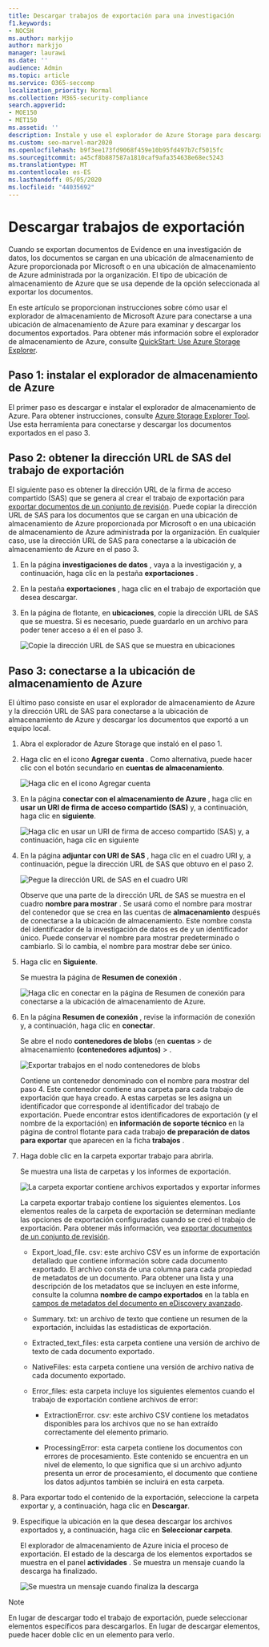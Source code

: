 ```yaml
---
title: Descargar trabajos de exportación para una investigación
f1.keywords:
- NOCSH
ms.author: markjjo
author: markjjo
manager: laurawi
ms.date: ''
audience: Admin
ms.topic: article
ms.service: O365-seccomp
localization_priority: Normal
ms.collection: M365-security-compliance
search.appverid:
- MOE150
- MET150
ms.assetid: ''
description: Instale y use el explorador de Azure Storage para descargar los documentos que se exportaron desde la evidencia en una investigación de datos.
ms.custom: seo-marvel-mar2020
ms.openlocfilehash: b9f3ee173fd9068f459e10b95fd497b7cf5015fc
ms.sourcegitcommit: a45cf8b887587a1810caf9afa354638e68ec5243
ms.translationtype: MT
ms.contentlocale: es-ES
ms.lasthandoff: 05/05/2020
ms.locfileid: "44035692"
---
```

# <a name="download-export-jobs"></a>Descargar trabajos de exportación

Cuando se exportan documentos de Evidence en una investigación de datos, los documentos se cargan en una ubicación de almacenamiento de Azure proporcionada por Microsoft o en una ubicación de almacenamiento de Azure administrada por la organización. El tipo de ubicación de almacenamiento de Azure que se usa depende de la opción seleccionada al exportar los documentos. 

En este artículo se proporcionan instrucciones sobre cómo usar el explorador de almacenamiento de Microsoft Azure para conectarse a una ubicación de almacenamiento de Azure para examinar y descargar los documentos exportados. Para obtener más información sobre el explorador de almacenamiento de Azure, consulte [QuickStart: Use Azure Storage Explorer](https://docs.microsoft.com/azure/storage/blobs/storage-quickstart-blobs-storage-explorer).

## <a name="step-1-install-the-azure-storage-explorer"></a>Paso 1: instalar el explorador de almacenamiento de Azure

El primer paso es descargar e instalar el explorador de almacenamiento de Azure. Para obtener instrucciones, consulte [Azure Storage Explorer Tool](https://go.microsoft.com/fwlink/p/?LinkId=544842). Use esta herramienta para conectarse y descargar los documentos exportados en el paso 3.

## <a name="step-2-obtain-the-sas-url-from-the-export-job"></a>Paso 2: obtener la dirección URL de SAS del trabajo de exportación

El siguiente paso es obtener la dirección URL de la firma de acceso compartido (SAS) que se genera al crear el trabajo de exportación para [exportar documentos de un conjunto de revisión](export-documents-from-review-set.md). Puede copiar la dirección URL de SAS para los documentos que se cargan en una ubicación de almacenamiento de Azure proporcionada por Microsoft o en una ubicación de almacenamiento de Azure administrada por la organización. En cualquier caso, use la dirección URL de SAS para conectarse a la ubicación de almacenamiento de Azure en el paso 3.

1. En la página **investigaciones de datos** , vaya a la investigación y, a continuación, haga clic en la pestaña **exportaciones** .

2. En la pestaña **exportaciones** , haga clic en el trabajo de exportación que desea descargar.

3. En la página de flotante, en **ubicaciones**, copie la dirección URL de SAS que se muestra. Si es necesario, puede guardarlo en un archivo para poder tener acceso a él en el paso 3.
 
   ![Copie la dirección URL de SAS que se muestra en ubicaciones](../media/eDiscoExportJob.png)

## <a name="step-3-connect-to-the-azure-storage-location"></a>Paso 3: conectarse a la ubicación de almacenamiento de Azure

El último paso consiste en usar el explorador de almacenamiento de Azure y la dirección URL de SAS para conectarse a la ubicación de almacenamiento de Azure y descargar los documentos que exportó a un equipo local.

1.  Abra el explorador de Azure Storage que instaló en el paso 1.

2. Haga clic en el icono **Agregar cuenta** . Como alternativa, puede hacer clic con el botón secundario en **cuentas de almacenamiento**.

   ![Haga clic en el icono Agregar cuenta](../media/AzureStorageConnect.png)

3.  En la página **conectar con el almacenamiento de Azure** , haga clic en **usar un URI de firma de acceso compartido (SAS)** y, a continuación, haga clic en **siguiente**.

    ![Haga clic en usar un URI de firma de acceso compartido (SAS) y, a continuación, haga clic en siguiente](../media/AzureStorageConnect2.png)

4.  En la página **adjuntar con URI de SAS** , haga clic en el cuadro URI y, a continuación, pegue la dirección URL de SAS que obtuvo en el paso 2. 

    ![Pegue la dirección URL de SAS en el cuadro URI](../media/AzureStorageConnect3.png)

    Observe que una parte de la dirección URL de SAS se muestra en el cuadro **nombre para mostrar** . Se usará como el nombre para mostrar del contenedor que se crea en las cuentas de **almacenamiento** después de conectarse a la ubicación de almacenamiento. Este nombre consta del identificador de la investigación de datos es de y un identificador único. Puede conservar el nombre para mostrar predeterminado o cambiarlo. Si lo cambia, el nombre para mostrar debe ser único.

5.  Haga clic en **Siguiente**.

    Se muestra la página de **Resumen de conexión** .
   
    ![Haga clic en conectar en la página de Resumen de conexión para conectarse a la ubicación de almacenamiento de Azure.](../media/AzureStorageConnect4.png)

6. En la página **Resumen de conexión** , revise la información de conexión y, a continuación, haga clic en **conectar**. 

    Se abre el nodo **contenedores de blobs** (en **cuentas** > de almacenamiento **(contenedores adjuntos)** \> . 

    ![Exportar trabajos en el nodo contenedores de blobs](../media/AzureStorageConnect5.png)

    Contiene un contenedor denominado con el nombre para mostrar del paso 4. Este contenedor contiene una carpeta para cada trabajo de exportación que haya creado. A estas carpetas se les asigna un identificador que corresponde al identificador del trabajo de exportación. Puede encontrar estos identificadores de exportación (y el nombre de la exportación) en **información de soporte técnico** en la página de control flotante para cada trabajo **de preparación de datos para exportar** que aparecen en la ficha **trabajos** .

7. Haga doble clic en la carpeta exportar trabajo para abrirla.

   Se muestra una lista de carpetas y los informes de exportación.
   
    ![La carpeta exportar contiene archivos exportados y exportar informes](../media/AzureStorageConnect6.png)

   La carpeta exportar trabajo contiene los siguientes elementos. Los elementos reales de la carpeta de exportación se determinan mediante las opciones de exportación configuradas cuando se creó el trabajo de exportación. Para obtener más información, vea [exportar documentos de un conjunto de revisión](export-documents-from-review-set.md).

    - Export_load_file. csv: este archivo CSV es un informe de exportación detallado que contiene información sobre cada documento exportado. El archivo consta de una columna para cada propiedad de metadatos de un documento. Para obtener una lista y una descripción de los metadatos que se incluyen en este informe, consulte la columna **nombre de campo exportados** en la tabla en [campos de metadatos del documento en eDiscovery avanzado](document-metadata-fields.md).
    
    - Summary. txt: un archivo de texto que contiene un resumen de la exportación, incluidas las estadísticas de exportación.
    
    - Extracted_text_files: esta carpeta contiene una versión de archivo de texto de cada documento exportado.
     
    - NativeFiles: esta carpeta contiene una versión de archivo nativa de cada documento exportado.
    
    - Error_files: esta carpeta incluye los siguientes elementos cuando el trabajo de exportación contiene archivos de error: 
        
      - ExtractionError. csv: este archivo CSV contiene los metadatos disponibles para los archivos que no se han extraído correctamente del elemento primario.
        
      - ProcessingError: esta carpeta contiene los documentos con errores de procesamiento. Este contenido se encuentra en un nivel de elemento, lo que significa que si un archivo adjunto presenta un error de procesamiento, el documento que contiene los datos adjuntos también se incluirá en esta carpeta.
 
8. Para exportar todo el contenido de la exportación, seleccione la carpeta exportar y, a continuación, haga clic en **Descargar**.

9. Especifique la ubicación en la que desea descargar los archivos exportados y, a continuación, haga clic en **Seleccionar carpeta**.

    El explorador de almacenamiento de Azure inicia el proceso de exportación. El estado de la descarga de los elementos exportados se muestra en el panel **actividades** . Se muestra un mensaje cuando la descarga ha finalizado.

    ![Se muestra un mensaje cuando finaliza la descarga](../media/AzureStorageConnect8.png)

> [!NOTE]
> En lugar de descargar todo el trabajo de exportación, puede seleccionar elementos específicos para descargarlos. En lugar de descargar elementos, puede hacer doble clic en un elemento para verlo.

